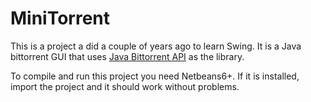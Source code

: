 # MiniTorrent

This is a project a did a couple of years ago to learn Swing. It is a Java bittorrent GUI that uses
[Java Bittorrent API][1] as the library.

To compile and run this project you need Netbeans6+. If it is installed, import the project and it should
work without problems.

[1]: http://sourceforge.net/projects/bitext/
